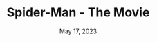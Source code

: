 ---
layout: gba
title: "Spider-Man - The Movie"
categories:
 - approved
 - gba
 - universal
 - safe
tags:
- spiderman
series:
- spiderman
date: May 17, 2023
permalink: /games/spider-man-the-movie/play/details
publisher: Activision
gid: spider-man-the-movie
edition: us
---